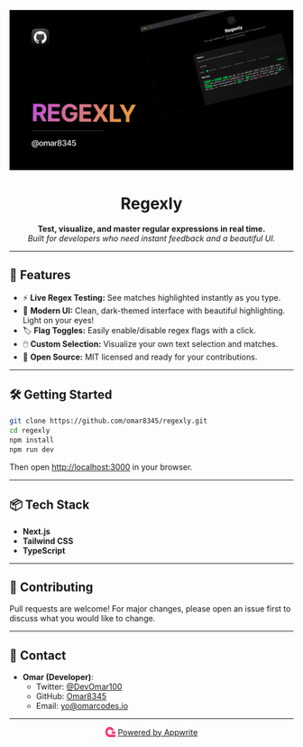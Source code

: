 <p align="center">
  <img src="assets/banner.png" alt="Regexly Banner" width="600"/>
</p>

<h1 align="center">Regexly</h1>
<p align="center">
  <b>Test, visualize, and master regular expressions in real time.</b><br>
  <i>Built for developers who need instant feedback and a beautiful UI.</i>
</p>

---

## 🚀 Features

- ⚡ **Live Regex Testing:** See matches highlighted instantly as you type.
- 🎨 **Modern UI:** Clean, dark-themed interface with beautiful highlighting. Light on your eyes!
- 🏷️ **Flag Toggles:** Easily enable/disable regex flags with a click.
- 🖱️ **Custom Selection:** Visualize your own text selection and matches.
- 💾 **Open Source:** MIT licensed and ready for your contributions.

---

## 🛠️ Getting Started

```bash
git clone https://github.com/omar8345/regexly.git
cd regexly
npm install
npm run dev
```

Then open [http://localhost:3000](http://localhost:3000) in your browser.

---

## 📦 Tech Stack

- **Next.js**
- **Tailwind CSS**
- **TypeScript**

---

## 🤝 Contributing

Pull requests are welcome! For major changes, please open an issue first to discuss what you would like to change.

---

## 📧 Contact

- **Omar (Developer)**:
  - Twitter: [@DevOmar100](https://x.com/DevOmar100)
  - GitHub: [Omar8345](https://github.com/Omar8345)
  - Email: yo@omarcodes.io

---

<p align="center">
  <a href="https://appwrite.io/" target="_blank" rel="noopener noreferrer" style="display:inline-flex;align-items:center;gap:4px;">
    <img src="public/appwrite.svg" alt="Appwrite" width="18" height="18" style="vertical-align:middle;"/> Powered by Appwrite
  </a>
</p>
